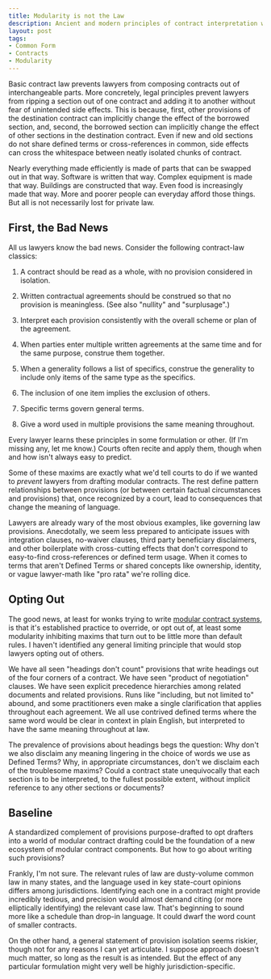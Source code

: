 ```yaml
---
title: Modularity is not the Law
description: Ancient and modern principles of contract interpretation work against contracts made of modular parts
layout: post
tags:
- Common Form
- Contracts
- Modularity
---
```


Basic contract law prevents lawyers from composing contracts out of interchangeable parts. More concretely, legal principles prevent lawyers from ripping a section out of one contract and adding it to another without fear of unintended side effects. This is because, first, other provisions of the destination contract can implicitly change the effect of the borrowed section, and, second, the borrowed section can implicitly change the effect of other sections in the destination contract. Even if new and old sections do not share defined terms or cross-references in common, side effects can cross the whitespace between neatly isolated chunks of contract.

Nearly everything made efficiently is made of parts that can be swapped out in that way. Software is written that way. Complex equipment is made that way. Buildings are constructed that way. Even food is increasingly made that way. More and poorer people can everyday afford those things. But all is not necessarily lost for private law.

<!--jump-->

First, the Bad News
-------------------

All us lawyers know the bad news. Consider the following contract-law classics:

1. A contract should be read as a whole, with no provision considered in isolation.

2. Written contractual agreements should be construed so that no provision is meaningless. (See also "nullity" and "surplusage".)

3. Interpret each provision consistently with the overall scheme or plan of the agreement.

4. When parties enter multiple written agreements at the same time and for the same purpose, construe them together.

5. When a generality follows a list of specifics, construe the generality to include only items of the same type as the specifics.

6. The inclusion of one item implies the exclusion of others.

7. Specific terms govern general terms.

8. Give a word used in multiple provisions the same meaning throughout.

Every lawyer learns these principles in some formulation or other. (If I'm missing any, let me know.) Courts often recite and apply them, though when and how isn't always easy to predict.

Some of these maxims are exactly what we'd tell courts to do if we wanted to _prevent_ lawyers from drafting modular contracts. The rest define pattern relationships between provisions (or between certain factual circumstances and provisions) that, once recognized by a court, lead to consequences that change the meaning of language.

Lawyers are already wary of the most obvious examples, like governing law provisions. Anecdotally, we seem less prepared to anticipate issues with integration clauses, no-waiver clauses, third party beneficiary disclaimers, and other boilerplate with cross-cutting effects that don't correspond to easy-to-find cross-references or defined term usage. When it comes to terms that aren't Defined Terms or shared concepts like ownership, identity, or vague lawyer-math like "pro rata" we're rolling dice.

Opting Out
----------

The good news, at least for wonks trying to write [modular contract systems](https://commonform.github.io), is that it's established practice to override, or opt out of, at least some modularity inhibiting maxims that turn out to be little more than default rules. I haven't identified any general limiting principle that would stop lawyers opting out of others.

We have all seen "headings don't count" provisions that write headings out of the four corners of a contract. We have seen "product of negotiation" clauses. We have seen explicit precedence hierarchies among related documents and related provisions. Runs like "including, but not limited to" abound, and some practitioners even make a single clarification that applies throughout each agreement.  We all use contrived defined terms where the same word would be clear in context in plain English, but interpreted to have the same meaning throughout at law.

The prevalence of provisions about headings begs the question: Why don't we also disclaim any meaning lingering in the choice of words we use as Defined Terms? Why, in appropriate circumstances, don't we disclaim each of the troublesome maxims? Could a contract state unequivocally that each section is to be interpreted, to the fullest possible extent, without implicit reference to any other sections or documents?

Baseline
--------

A standardized complement of provisions purpose-drafted to opt drafters into a world of modular contract drafting could be the foundation of a new ecosystem of modular contract components. But how to go about writing such provisions?

Frankly, I'm not sure. The relevant rules of law are dusty-volume common law in many states, and the language used in key state-court opinions differs among jurisdictions. Identifying each one in a contract might provide incredibly tedious, and precision would almost demand citing (or more elliptically identifying) the relevant case law. That's beginning to sound more like a schedule than drop-in language. It could dwarf the word count of smaller contracts.

On the other hand, a general statement of provision isolation seems riskier, though not for any reasons I can yet articulate. I suppose approach doesn't much matter, so long as the result is as intended. But the effect of any particular formulation might very well be highly jurisdiction-specific.
